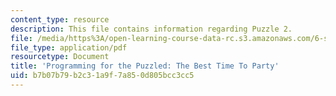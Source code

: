 ```yaml
---
content_type: resource
description: This file contains information regarding Puzzle 2.
file: /media/https%3A/open-learning-course-data-rc.s3.amazonaws.com/6-s095-programming-for-the-puzzled-january-iap-2018/b7b07b79b2c31a9f7a850d805bcc3cc5_MIT6_S095IAP18_Puzzle_2.pdf
file_type: application/pdf
resourcetype: Document
title: 'Programming for the Puzzled: The Best Time To Party'
uid: b7b07b79-b2c3-1a9f-7a85-0d805bcc3cc5
---
```

